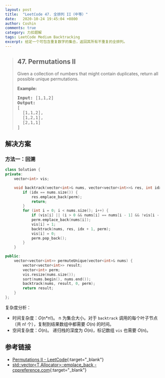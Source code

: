 ```yaml
---
layout: post
title:  "LeetCode 47. 全排列 II（中等）"
date:   2020-10-24 19:45:04 +0800
author: Coshin
comments: true
category: 力扣题解
tags: LeetCode Medium Backtracking
excerpt: 给定一个可包含重复数字的集合，返回其所有不重复的全排列。
---
```

> ## 47. Permutations II
> 
> Given a collection of numbers that might contain duplicates, return all
> possible unique permutations.
> 
> **Example:**
> 
> <pre>
> <strong>Input:</strong> [1,1,2]
> <strong>Output:</strong>
> [
>   [1,1,2],
>   [1,2,1],
>   [2,1,1]
> ]
> </pre>

## 解决方案

### 方法一：回溯

```cpp
class Solution {
private:
    vector<int> vis;

    void backtrack(vector<int>& nums, vector<vector<int>>& res, int idx, vector<int>& perm) {
        if (idx == nums.size()) {
            res.emplace_back(perm);
            return;
        }
        for (int i = 0; i < nums.size(); i++) {
            if (vis[i] || (i > 0 && nums[i] == nums[i - 1] && !vis[i - 1])) continue;
            perm.emplace_back(nums[i]);
            vis[i] = 1;
            backtrack(nums, res, idx + 1, perm);
            vis[i] = 0;
            perm.pop_back();
        }
    }

public:
    vector<vector<int>> permuteUnique(vector<int>& nums) {
        vector<vector<int>> result;
        vector<int> perm;
        vis.resize(nums.size());
        sort(nums.begin(), nums.end());
        backtrack(nums, result, 0, perm);
        return result;
    }
};
```

复杂度分析：
* 时间复杂度：*O*(n\*n!)。
  n 为集合大小。对于 `backtrack` 调用的每个叶子节点（共 n! 个），复制到结果数组中都需要 *O*(n) 的时间。
* 空间复杂度：*O*(n)。
  递归栈的深度为 *O*(n)，标记数组 `vis` 也需要 *O*(n)。

## 参考链接

* [Permutations II - LeetCode](https://leetcode.com/problems/permutations-ii/){:target="_blank"}
* [std::vector<T,Allocator>::emplace_back - cppreference.com](https://en.cppreference.com/w/cpp/container/vector/emplace_back){:target="_blank"}
